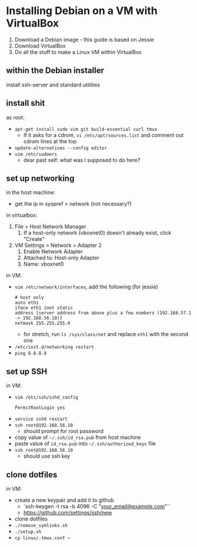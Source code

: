 # Installing Debian on a VM with VirtualBox

1. Download a Debian image - this guide is based on Jessie
1. Download VirtualBox
1. Do all the stuff to make a Linux VM within VirtualBox

## within the Debian installer
install ssh-server and standard utilities

## install shit
as root:
* `apt-get install sudo vim git build-essential curl tmux`
    * If it asks for a cdrom, `vi /etc/apt/sources.list` and comment out cdrom lines at the top
* `update-alternatives --config editor`
* `vim /etc/sudoers`
    * dear past self: what was I supposed to do here?

## set up networking
in the host machine:
* get the ip in syspref > network (not necessary?)

in virtualbox:
1. File > Host Network Manager
    1. If a host-only network (vboxnet0) doesn't already exist, click "Create"
1. VM Settings > Network > Adapter 2
    1. Enable Network Adapter
    1. Attached to: Host-only Adapter
    1. Name: vboxnet0

in VM:
* `vim /etc/network/interfaces`, add the following (for jessie)
    ```
    # host only
    auto eth1
    iface eth1 inet static
    address [server address from above plus a few numbers (192.168.57.1 -> 192.168.56.10)]
    netmask 255.255.255.0
    ```
    * for stretch, run `ls /sys/class/net` and replace `eth1` with the second one
* `/etc/init.d/networking restart`
* `ping 8.8.8.8`

## set up SSH
in VM:
* `vim /etc/ssh/sshd_config`
    ```
    PermitRootLogin yes
    ```
* `service sshd restart`
* `ssh root@192.168.56.10`
    * should prompt for root password
* copy value of `~/.ssh/id_rsa.pub` from host machine
* paste value of `id_rsa.pub` into `~/.ssh/authorized_keys` file
* `ssh root@192.168.56.10`
    * should use ssh key

## clone dotfiles
in VM:
* create a new keypair and add it to github
    * `ssh-keygen -t rsa -b 4096 -C "your_email@example.com"``
    * https://github.com/settings/ssh/new
* clone dotfiles
* `./remove_symlinks.sh`
* `./setup.sh`
* `cp linux/.tmux.conf ~`
